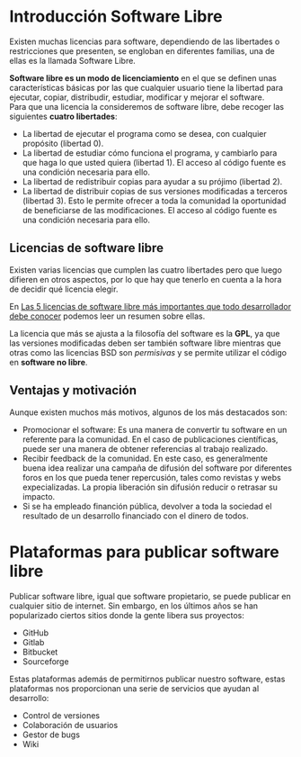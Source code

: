 # Introducción Software Libre
Existen muchas licencias para software, dependiendo de las libertades o restricciones que presenten, se engloban en diferentes familias, una de ellas es la llamada Software Libre.  

**Software libre es un modo de licenciamiento** en el que se definen unas características básicas por las que cualquier usuario tiene la libertad para ejecutar, copiar, distribudir, estudiar, modificar y mejorar el software.  
Para que una licencia la consideremos de software libre, debe recoger las siguientes **cuatro libertades**:
  * La libertad de ejecutar el programa como se desea, con cualquier propósito (libertad 0).
  * La libertad de estudiar cómo funciona el programa, y cambiarlo para que haga lo que usted quiera (libertad 1). El acceso al código fuente es una condición necesaria para ello.
  * La libertad de redistribuir copias para ayudar a su prójimo (libertad 2).
  * La libertad de distribuir copias de sus versiones modificadas a terceros (libertad 3). Esto le permite ofrecer a toda la comunidad la oportunidad de beneficiarse de las modificaciones. El acceso al código fuente es una condición necesaria para ello.

## Licencias de software libre
Existen varias licencias que cumplen las cuatro libertades pero que luego difieren en otros aspectos, por lo que hay que tenerlo en cuenta a la hora de decidir qué licencia elegir.

En [Las 5 licencias de software libre más importantes que todo desarrollador debe conocer](https://bbvaopen4u.com/es/actualidad/las-5-licencias-de-software-libre-mas-importantes-que-todo-desarrollador-debe-conocer) podemos leer un resumen sobre ellas.

La licencia que más se ajusta a la filosofía del software es la **GPL**, ya que las versiones modificadas deben ser también software libre mientras que otras como las licencias BSD son *permisivas* y se permite utilizar el código en **software no libre**.

## Ventajas y motivación
Aunque existen muchos más motivos, algunos de los más destacados son:
  * Promocionar el software: Es una manera de convertir tu software en un referente para la comunidad. En el caso de publicaciones científicas, puede ser una manera de obtener referencias al trabajo realizado.
  * Recibir feedback de la comunidad. En este caso, es generalmente buena idea realizar una campaña de difusión del software por diferentes foros en los que pueda tener repercusión, tales como revistas y webs expecializadas. La propia liberación sin difusión reducir o retrasar su impacto.
  * Si se ha empleado financión pública, devolver a toda la sociedad el resultado de un desarrollo financiado con el dinero de todos.

# Plataformas para publicar software libre
Publicar software libre, igual que software propietario, se puede publicar en cualquier sitio de internet. Sin embargo, en los últimos años se han popularizado ciertos sitios donde la gente libera sus proyectos:
  * GitHub
  * Gitlab
  * Bitbucket
  * Sourceforge

Estas plataformas además de permitirnos publicar nuestro software, estas plataformas nos proporcionan una serie de servicios que ayudan al desarrollo:
  * Control de versiones
  * Colaboración de usuarios
  * Gestor de bugs
  * Wiki
